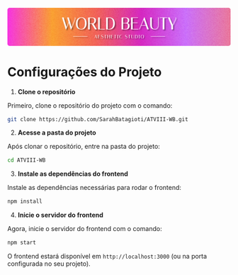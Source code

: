 
![Banner](./public/images/BannerWB.png)

# Configurações do Projeto

1. **Clone o repositório**

Primeiro, clone o repositório do projeto com o comando:

```bash
git clone https://github.com/SarahBatagioti/ATVIII-WB.git
```

2. **Acesse a pasta do projeto** 

Após clonar o repositório, entre na pasta do projeto:

```bash
cd ATVIII-WB
```

3. **Instale as dependências do frontend** 

Instale as dependências necessárias para rodar o frontend:

```bash
npm install
```

4. **Inicie o servidor do frontend**

Agora, inicie o servidor do frontend com o comando:

```bash
npm start
```

O frontend estará disponível em `http://localhost:3000` (ou na porta configurada no seu projeto).

